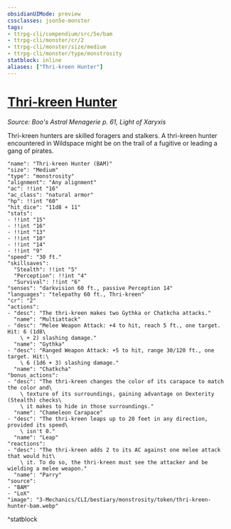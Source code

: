 ```yaml
---
obsidianUIMode: preview
cssclasses: json5e-monster
tags:
- ttrpg-cli/compendium/src/5e/bam
- ttrpg-cli/monster/cr/2
- ttrpg-cli/monster/size/medium
- ttrpg-cli/monster/type/monstrosity
statblock: inline
aliases: ["Thri-kreen Hunter"]
---
```

# [Thri-kreen Hunter](3-Mechanics\CLI\bestiary\monstrosity/thri-kreen-hunter-bam.md)
*Source: Boo's Astral Menagerie p. 61, Light of Xaryxis*  

Thri-kreen hunters are skilled foragers and stalkers. A thri-kreen hunter encountered in Wildspace might be on the trail of a fugitive or leading a gang of pirates.

```statblock
"name": "Thri-kreen Hunter (BAM)"
"size": "Medium"
"type": "monstrosity"
"alignment": "Any alignment"
"ac": !!int "16"
"ac_class": "natural armor"
"hp": !!int "60"
"hit_dice": "11d8 + 11"
"stats":
- !!int "15"
- !!int "16"
- !!int "13"
- !!int "10"
- !!int "14"
- !!int "9"
"speed": "30 ft."
"skillsaves":
  "Stealth": !!int "5"
  "Perception": !!int "4"
  "Survival": !!int "6"
"senses": "darkvision 60 ft., passive Perception 14"
"languages": "telepathy 60 ft., Thri-kreen"
"cr": "2"
"actions":
- "desc": "The thri-kreen makes two Gythka or Chatkcha attacks."
  "name": "Multiattack"
- "desc": "Melee Weapon Attack: +4 to hit, reach 5 ft., one target. Hit: 6 (1d8\
    \ + 2) slashing damage."
  "name": "Gythka"
- "desc": "Ranged Weapon Attack: +5 to hit, range 30/120 ft., one target. Hit:\
    \ 6 (1d6 + 3) slashing damage."
  "name": "Chatkcha"
"bonus_actions":
- "desc": "The thri-kreen changes the color of its carapace to match the color and\
    \ texture of its surroundings, gaining advantage on Dexterity (Stealth) checks\
    \ it makes to hide in those surroundings."
  "name": "Chameleon Carapace"
- "desc": "The thri-kreen leaps up to 20 feet in any direction, provided its speed\
    \ isn't 0."
  "name": "Leap"
"reactions":
- "desc": "The thri-kreen adds 2 to its AC against one melee attack that would hit\
    \ it. To do so, the thri-kreen must see the attacker and be wielding a melee weapon."
  "name": "Parry"
"source":
- "BAM"
- "LoX"
"image": "3-Mechanics/CLI/bestiary/monstrosity/token/thri-kreen-hunter-bam.webp"
```
^statblock